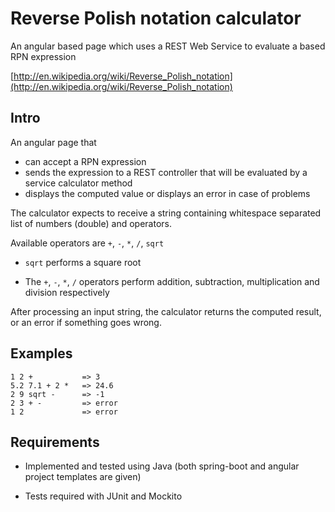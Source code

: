 # Reverse Polish notation calculator

An angular based page which uses a REST Web Service to evaluate a based RPN expression

[http://en.wikipedia.org/wiki/Reverse_Polish_notation](http://en.wikipedia.org/wiki/Reverse_Polish_notation)

## Intro

An angular page that 
- can accept a RPN expression
- sends the expression to a REST controller that will be evaluated by a service calculator method
- displays the computed value or displays an error in case of problems
  
The calculator expects to receive a string containing whitespace separated list of numbers (double) and operators.
 
Available operators are `+`, `-`, `*`, `/`, `sqrt`

- `sqrt` performs a square root

- The `+`, `-`, `*`, `/` operators perform addition, subtraction, multiplication and division respectively
 
After processing an input string, the calculator returns the computed result, or an error if something goes wrong.

## Examples

    1 2 +           => 3
    5.2 7.1 + 2 *   => 24.6
    2 9 sqrt -      => -1
    2 3 + -         => error
    1 2             => error

## Requirements

- Implemented and tested using Java (both spring-boot and angular project templates are given)

- Tests required with JUnit and Mockito
